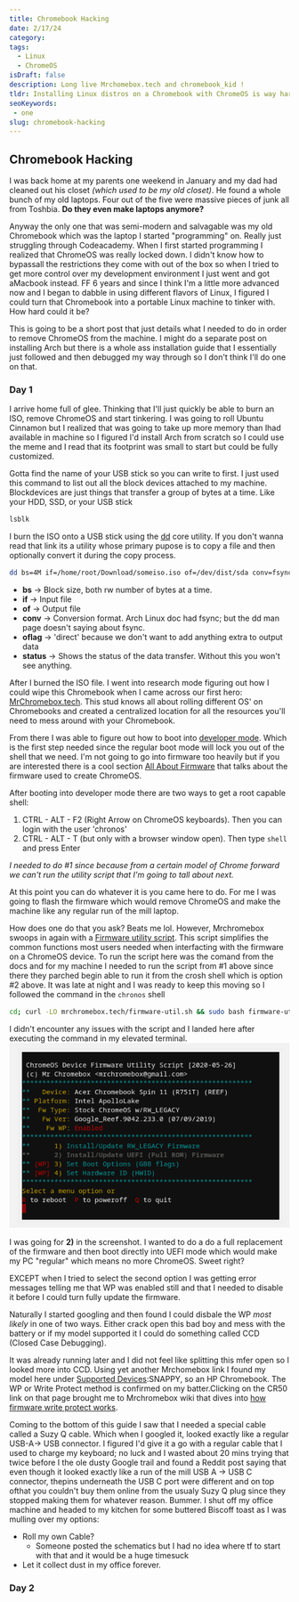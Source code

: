 ```yaml
---
title: Chromebook Hacking
date: 2/17/24
category: 
tags: 
  - Linux
  - ChromeOS
isDraft: false 
description: Long live Mrchomebox.tech and chromebook_kid !
tldr: Installing Linux distros on a Chromebook with ChromeOS is way harder than it should be. 
seoKeywords:
 - one
slug: chromebook-hacking
---
```

## Chromebook Hacking

I was back home at my parents one weekend in January and my dad had cleaned out his closet *(which used to be my old closet)*. He found a whole bunch of my old laptops. Four out of the five were massive pieces of junk all from Toshbia. **Do they even make laptops anymore?**

Anyway the only one that was semi-modern and salvagable was my old Chromebook which was the laptop I started "programming" on. Really just struggling through Codeacademy. When I first started programming I realized that ChromeOS was really locked down. I didn't know how to bypassall the restrictions they come with out of the box so when I tried to get more control over my development environment I just went and got aMacbook instead. FF 6 years and since I think I'm a little more advanced now and I began to dabble in using different flavors of Linux, I figured I could turn that Chromebook into a portable Linux machine to tinker with. How hard could it be?

This is going to be a short post that just details what I needed to do in order to remove ChromeOS from the machine. I might do a separate post on installing Arch but there is a whole ass installation guide that I essentially just followed and then debugged my way through so I don't think I'll do one on that. 

### Day 1 

I arrive home full of glee. Thinking that I'll just quickly be able to burn an ISO, remove ChromeOS and start tinkering. I was going to roll Ubuntu Cinnamon but I realized that was going to take up more memory than Ihad available in machine so I figured I'd install Arch from scratch so I could use the meme and I read that its footprint was small to start but could be fully customized. 

Gotta find the name of your USB stick so you can write to first. I just used this command to list out all the block devices attached to my machine. Blockdevices are just things that transfer a group of bytes at a time. Like your HDD, SSD, or your USB stick 
```bash
lsblk
```

I burn the ISO onto a USB stick using the [dd](https://ss64.com/bash/dd.html) core utility. If you don't wanna read that link its a utility whose primary pupose is to copy a file and then optionally convert it during the copy process.

```bash
dd bs=4M if=/home/root/Download/someiso.iso of=/dev/dist/sda conv=fsync oflag=direct status=progress
```
+ **bs** -> Block size, both rw number of bytes at a time. 
+ **if** -> Input file
+ **of** -> Output file
+ **conv** -> Conversion format. Arch Linux doc had fsync; but the dd man page doesn't saying about fsync. 
+ **oflag** -> 'direct' because we don't want to add anything extra to output data
+ **status** -> Shows the status of the data transfer. Without this you won't see anything.

After I burned the ISO file. I went into research mode figuring out how I could wipe this Chromebook when I came across our first hero: [MrChromebox.tech](https://mrchromebox.tech/#fwscript). This stud knows all about rolling different OS' on Chromebooks and created a centralized location for all the resources you'll need to mess around with your Chromebook. 

From there I was able to figure out how to boot into [developer mode](https://mrchromebox.tech/#devmode). Which is the first step needed since the regular boot mode will lock you out of the shell that we need. I'm not going to go into firmware too heavily but if you are interested there is a cool section [All About Firmware](https://mrchromebox.tech/#firmware) that talks about the firmware used to create ChromeOS. 

After booting into developer mode there are two ways to get a root capable shell: 

1. CTRL - ALT - F2 (Right Arrow on ChromeOS keyboards). Then you can login with the user 'chronos'
2. CTRL - ALT - T (but only with a browser window open). Then type ```shell``` and press Enter

*I needed to do #1 since because from a certain model of Chrome forward we can't run the utility script that I'm going to tall about next.*

At this point you can do whatever it is you came here to do. For me I was going to flash the firmware which would remove ChromeOS and make the machine like any regular run of the mill laptop. 

How does one do that you ask? Beats me lol. However, Mrchromebox swoops in again with a [Firmware utility script](https://mrchromebox.tech/#fwscript). This script simplifies the common functions most users needed when interfacting with the firmware on a ChromeOS device. To run the script here was the comand from the docs and for my machine I needed to run the script from #1 above since there they parched begin able to run it from the crosh shell which is option #2 above. It was late at night and I was ready to keep this moving so I followed the command in the ```chronos``` shell

```bash
cd; curl -LO mrchromebox.tech/firmware-util.sh && sudo bash firmware-util.sh
```

I didn't encounter any issues with the script and I landed here after executing the command in my elevated terminal. ![Screenshot of the executed MrchromeboxFirmware Utility Script](../../../public/blog-images/fmware-script.png)

I was going for **2)** in the screenshot. I wanted to do a do a full replacement of the firmware and then boot directly into UEFI mode which would make my PC "regular" which means no more ChromeOS. Sweet right? 

EXCEPT when I tried to select the second option I was getting error messages telling me that WP was enabled still and that I needed to disable it before I could turn fully update the firmware. 

Naturally I started googling and then found I could disbale the WP *most likely* in one of two ways. Either crack open this bad boy and mess with the battery or if my model supported it I could do something called CCD (Closed Case Debugging). 

It was already running later and I did not feel like splitting this mfer open so I looked more into CCD. Using yet another Mrchomebox link I found my model here under [Supported Devices](https://mrchromebox.tech/#devices):SNAPPY, so an HP Chromebook. The WP or Write Protect method is confirmed on my batter.Clicking on the CR50 link on that page brought me to Mrchromebox wiki that dives into [how firmware write protect works](https://wiki.mrchromebox.tech/Firmware_Write_Protect#Hardware_Write_Protection). 

Coming to the bottom of this guide I saw that I needed a special cable called a Suzy Q cable. Which when I googled it, looked exactly like a regular USB-A-> USB connector. I figured I'd give it a go with a regular cable that I used to charge my keyboard; no luck and I wasted about 20 mins trying that twice before I the ole dusty Google trail and found a Reddit post saying that even though it looked exactly like a run of the mill USB A -> USB C connector, thepins underneath the USB C port were different and on top ofthat you couldn't buy them online from the usualy Suzy Q plug since they stopped making them for whatever reason. Bummer. I shut off my office machine and headed to my kitchen for some buttered Biscoff toast as I was mulling over my options:

+ Roll my own Cable? 
  + Someone posted the schematics but I had no idea where tf to start with that and it would be a huge timesuck
+ Let it collect dust in my office forever. 

### Day 2


